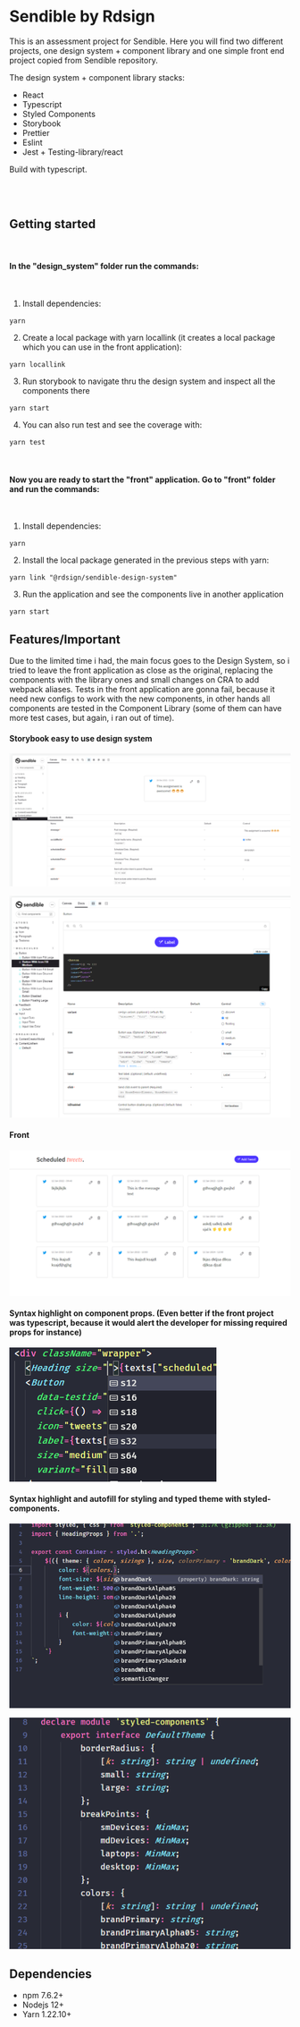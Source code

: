 # Sendible by Rdsign

This is an assessment project for Sendible. Here you will find two different projects, one design system + component library and one simple front end project copied from Sendible repository.

The design system + component library stacks:
- React
- Typescript
- Styled Components
- Storybook
- Prettier
- Eslint
- Jest + Testing-library/react

Build with typescript.

<br>
<br>

## Getting started

<br>

#### In the "design_system" folder run the commands:

<br>

1) Install dependencies:
```
yarn
```
2) Create a local package with yarn locallink (it creates a local package which you can use in the front application):
```
yarn locallink
```
3) Run storybook to navigate thru the design system and inspect all the components there
```
yarn start
```
4) You can also run test and see the coverage with:
```
yarn test
```

<br>

#### Now you are ready to start the "front" application. Go to "front" folder and run the commands:

<br>

1) Install dependencies:
```
yarn
```
2) Install the local package generated in the previous steps with yarn:
```
yarn link "@rdsign/sendible-design-system"
```
3) Run the application and see the components live in another application
```
yarn start
```

## Features/Important

Due to the limited time i had, the main focus goes to the Design System, so i tried to leave the front application as close as the original, replacing the components with the library ones and small changes on CRA to add webpack aliases. Tests in the front application are gonna fail, because it need new configs to work with the new components, in other hands all components are tested in the Component Library (some of them can have more test cases, but again, i ran out of time).

#### Storybook easy to use design system
![image](zz_images/design_system.png)
<br>

![image](zz_images/design_system_2.png)
<br>

#### Front
![image](zz_images/front.png)
<br>

#### Syntax highlight on component props. (Even better if the front project was typescript, because it would alert the developer for missing required props for instance)
![image](zz_images/prop_highlight.png)
<br>

#### Syntax highlight and autofill for styling and typed theme with styled-components.
![image](zz_images/syntax_highlight.png)
<br>

![image](zz_images/styled.png)
<br>


## Dependencies

-   npm 7.6.2+
-   Nodejs 12+
-   Yarn 1.22.10+
